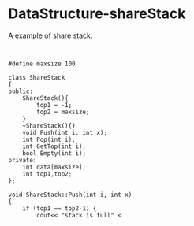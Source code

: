 # DataStructure-shareStack
A example of share stack.
<pre><code>

#define maxsize 100

class ShareStack
{
public:
    ShareStack(){
        top1 = -1;
        top2 = maxsize;
    }
    ~ShareStack(){}
    void Push(int i, int x);
    int Pop(int i);
    int GetTop(int i);
    bool Empty(int i);
private:
    int data[maxsize];
    int top1,top2;
};

void ShareStack::Push(int i, int x)
{
    if (top1 == top2-1) {
        cout<< "stack is full" <<endl;
        return;
    }
    if (i == 1) {
        data[++top1] = x;
    }
    if (i == 2) {
        data[--top2] = x;
    }
}

int ShareStack::Pop(int i){
    if (i == 1) {
        if (top1 == -1) {
            cout<< "stack1 is empty" <<endl;
        }else{
            return data[top1--];
        }
    }
    if (i == 2) {
        if (top2 == maxsize) {
            cout<< "stack2 is empty" <<endl;
        }else{
            return data[top2++];
        }
    }
    return 10000;
}

int ShareStack::GetTop(int i)
{
    if (i == 1) {
        if (top1 == -1) {
            cout<< "stack1 is empty" <<endl;
        }else{
            return data[top1];
        }
    }
    if (i == 2) {
        if (top1 == maxsize) {
            cout<< "stack2 is empty" <<endl;
        }else{
            return data[top2];
        }
    }
    return 10000;
}

bool ShareStack::Empty(int i)
{
    if (i == 1) {
        if (top1 == -1) {
            return true;
        }
        else return false;
    }
    if (i == 2) {
        if (top2 == maxsize) {
            return true;
        }
        else return false;
    }
    return 100000;
}

</code></pre>
